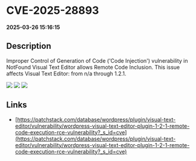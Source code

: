 # CVE-2025-28893

**2025-03-26 15:16:15**

## Description
Improper Control of Generation of Code ('Code Injection') vulnerability in NotFound Visual Text Editor allows Remote Code Inclusion. This issue affects Visual Text Editor: from n/a through 1.2.1.

![](https://img.shields.io/static/v1?label=Score&message=9.9&color=red)
![](https://img.shields.io/static/v1?label=Severity&message=CRITICAL&color=red)
![](https://img.shields.io/static/v1?label=CWE&message=RCE&color=green)

## Links
- [https://patchstack.com/database/wordpress/plugin/visual-text-editor/vulnerability/wordpress-visual-text-editor-plugin-1-2-1-remote-code-execution-rce-vulnerability?_s_id=cve](https://patchstack.com/database/wordpress/plugin/visual-text-editor/vulnerability/wordpress-visual-text-editor-plugin-1-2-1-remote-code-execution-rce-vulnerability?_s_id=cve)
